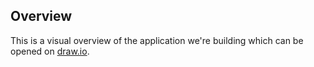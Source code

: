 ## Overview 

This is a visual overview of the application we're building which can be opened
on [draw.io](http://draw.io).